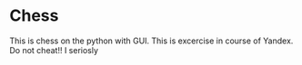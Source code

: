 # Chess
This is chess on the python with GUI.
This is excercise in course of Yandex.
Do not cheat!!
I seriosly
